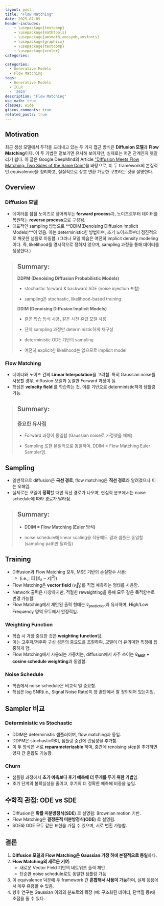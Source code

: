 ```yaml
---
layout: post
title: "Flow Matching"
date: 2025-07-09
header-includes:
    - \usepackage{textcomp}
    - \usepackage{mathtools}
    - \usepackage{amsmath,amssymb,amsfonts}
    - \usepackage{graphicx}
    - \usepackage{textcomp}
    - \usepackage{xcolor}
categories:

categories:
  - Generative Models
  - Flow Matching
tags:
  - Generative Models
  - ICLR
  - '2023'
description: "Flow Matching"
use_math: true
classes: wide
giscus_comments: true
related_posts: true
---
```


## Motivation

최근 생성 모델에서 두각을 드러내고 있는 두 가지 접근 방식은 **Diffusion 모델**과 **Flow Matching**이다. 이 두 기법은 겉보기엔 유사해 보이지만, 실제로는 어떤 관계인지 헷갈리기 쉽다. 이 글은 Google DeepMind의 Article ["Diffusion Meets Flow Matching: Two Sides of the Same Coin"](https://diffusionflow.github.io/)을 바탕으로, 이 두 framework의 본질적인 equivalence을 정리하고, 실질적으로 상호 변환 가능한 구조라는 것을 설명한다.

## Overview

### Diffusion 모델

* 데이터를 점점 노이즈로 덮어씌우는 **forward process**과, 노이즈로부터 데이터를 복원하는 **reverse process**으로 구성됨.
* 대표적인 sampling 방법으로 **DDIM(Denoising Diffusion Implicit Models)**이 있음. 이는 deterministic한 방법이며, 초기 노이즈로부터 점진적으로 깨끗한 샘플로 이동함. (그러나 모델 학습은 여전히 implicit density modeling 이다. 즉, likelihood를 명시적으로 정하지 않으며, sampling 과정을 통해 데이터를 생성한다.)

> ## Summary:
>
> **DDPM (Denoising Diffusion Probabilistic Models)**
> 
> * stochastic forward & backward SDE (noise injection 포함)
> 
> * sampling은 stochastic, likelihood-based training
> 
> **DDIM (Denoising Diffusion Implicit Models)**
> 
> * 같은 학습 방식 사용, 같은 사전 훈련 모델 사용
> 
> * 단지 sampling 과정만 deterministic하게 재구성
> 
> * deterministic ODE 기반의 sampling
> 
> * 여전히 explicit한 likelihood는 없으므로 implicit model

### Flow Matching

* 데이터와 노이즈 간의 **Linear Interpolation**을 고려함. 특히 Gaussian noise를 사용할 경우, diffusion 모델과 동일한 Forward 과정이 됨.
* 핵심은 **velocity field** 를 학습하는 것. 이를 기반으로 deterministic하게 샘플링 가능.

> ## Summary:
>
> ### 중요한 유사점
> 
> * Forward 과정이 동일함 (Gaussian noise로 가정했을 때에).
> 
> * Sampling 또한 본질적으로 동일하며, DDIM = Flow Matching Euler Sampler임.

## Sampling

* 일반적으로 diffusion은 **곡선 경로**, flow matching은 **직선 경로**라 알려졌으나 이는 오해임.
* 실제로는 모델이 **정확**할 때만 직선 경로가 나오며, 현실적 분포에서는 noise schedule에 따라 경로가 달라짐.

> ## Summary:
>
> * **DDIM = Flow Matching (Euler 방식)**
> 
> * noise schedule에 linear scaling을 적용해도 결과 샘플은 동일함 (sampling path만 달라짐)

## Training

* Diffusion과 Flow Matching 모두, MSE 기반의 손실함수 사용:
  * (i.e.,: $\mathbb{E}[\| \hat{x}_\lambda - x \|^2]$)
* Flow Matching은 **vector field** ($\vec{v}_t$)를 직접 예측하는 형태를 사용함.
* Network 출력은 다양하지만, 적절한 reweighting을 통해 모두 같은 목적함수로 변경 가능함.
* Flow Matching에서 제안된 출력 형태는 $\hat{v}_{\mathrm{prediction}}$과 유사하며, High/Low Frequency 영역 모두에서 안정적임.

### Weighting Function

* 학습 시 가장 중요한 것은 **weighting function**임.
* 이는 고주파/저주파 구성 성분의 중요도를 조절하여, 모델이 더 유의미한 특징에 집중하게 함.
* Flow Matching에서 사용되는 가중치는, diffusion에서 자주 쓰이는 **$\hat{v}_{\mathrm{MSE}}$ + cosine schedule weighting**과 동일함.

### Noise Schedule

* 학습에서 noise schedule은 비교적 덜 중요함.
* 핵심은 log SNR(i.e., Signal Noise Rate)이 양 끝단에서 잘 정의되어 있는지임.

## Sampler 비교

### Deterministic vs Stochastic

* DDIM은 deterministic 샘플러이며, flow matching과 동일.
* DDPM은 stochastic하며, 샘플링 중간에 랜덤성을 추가함.
* 이 두 방식은 서로 **reparameterizable** 하며, 중간에 renoising step을 추가하면 양자 간 혼합도 가능함.

### Churn

* 샘플링 과정에서 **초기 예측보다 후기 예측에 더 무게를 두기 위한 기법**임.
* 초기 단계의 불확실성을 줄이고, 후기의 더 정확한 예측에 비중을 높임.

## 수학적 관점: ODE vs SDE

* Diffusion은 **확률 미분방정식(SDE)** 로 설명됨: Brownian motion 기반.
* Flow Matching은 **결정론적 미분방정식(ODE)** 로 설명됨.
* SDE와 ODE 모두 같은 표현을 가질 수 있으며, 서로 변환 가능함.

## 결론

1. **Diffusion 모델과 Flow Matching은 Gaussian 가정 하에 본질적으로 동일**하다.
2. **Flow Matching의 새로운 기여**:
   * 새로운 Vector Field 기반의 네트워크 출력 제안
   * 단순한 noise schedule로도 동일한 샘플링 가능
3. 이 equivalence 덕분에 두 framework 간 **혼합해서 사용이 가능**하며, 실제 응용에서 매우 유용할 수 있음.
4. 향후 연구는 Gaussian 이외의 분포로의 확장 (예: 구조화된 데이터, 단백질 등)에 초점을 둘 수 있다.

